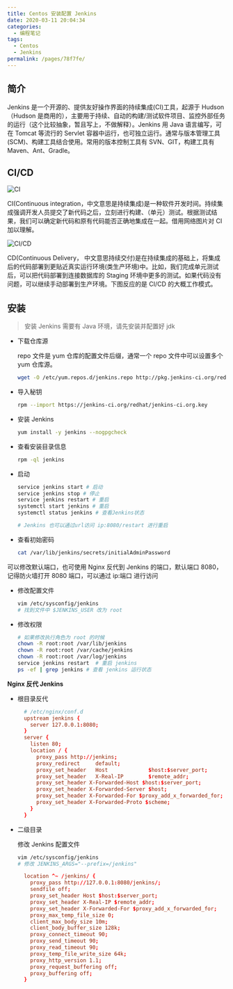 ```yaml
---
title: Centos 安装配置 Jenkins
date: 2020-03-11 20:04:34
categories:
  - 编程笔记
tags:
  - Centos
  - Jenkins
permalink: /pages/78f7fe/
---
```


## 简介

Jenkins 是一个开源的、提供友好操作界面的持续集成(CI)工具，起源于 Hudson（Hudson 是商用的），主要用于持续、自动的构建/测试软件项目、监控外部任务的运行（这个比较抽象，暂且写上，不做解释）。Jenkins 用 Java 语言编写，可在 Tomcat 等流行的 Servlet 容器中运行，也可独立运行。通常与版本管理工具(SCM)、构建工具结合使用。常用的版本控制工具有 SVN、GIT，构建工具有 Maven、Ant、Gradle。

## CI/CD

![CI](https://cdn.clearlywind.com/blog-images/images/ci.webp)

CI(Continuous integration，中文意思是持续集成)是一种软件开发时间。持续集成强调开发人员提交了新代码之后，立刻进行构建、（单元）测试。根据测试结果，我们可以确定新代码和原有代码能否正确地集成在一起。借用网络图片对 CI 加以理解。

![CI/CD](https://cdn.clearlywind.com/blog-images/images/ci-cd.webp)

CD(Continuous Delivery， 中文意思持续交付)是在持续集成的基础上，将集成后的代码部署到更贴近真实运行环境(类生产环境)中。比如，我们完成单元测试后，可以把代码部署到连接数据库的 Staging 环境中更多的测试。如果代码没有问题，可以继续手动部署到生产环境。下图反应的是 CI/CD 的大概工作模式。

## 安装

> 安装 Jenkins 需要有 Java 环境，请先安装并配置好 jdk

- 下载仓库源

  repo 文件是 yum 仓库的配置文件后缀，通常一个 repo 文件中可以设置多个 yum 仓库源。

  ```bash
  wget -O /etc/yum.repos.d/jenkins.repo http://pkg.jenkins-ci.org/redhat/jenkins.repo
  ```

- 导入秘钥

  ```bash
  rpm --import https://jenkins-ci.org/redhat/jenkins-ci.org.key
  ```

- 安装 Jenkins

  ```bash
  yum install -y jenkins --nogpgcheck
  ```

- 查看安装目录信息

  ```bash
  rpm -ql jenkins
  ```

- 启动

  ```bash
  service jenkins start # 启动
  service jenkins stop # 停止
  service jenkins restart # 重启
  systemctl start jenkins # 重启
  systemctl status jenkins # 查看Jenkins状态

  # Jenkins 也可以通过url访问 ip:8080/restart 进行重启
  ```

- 查看初始密码

  ```bash
  cat /var/lib/jenkins/secrets/initialAdminPassword
  ```

可以修改默认端口，也可使用 Nginx 反代到 Jenkins 的端口，默认端口 8080，记得防火墙打开 8080 端口，可以通过 ip:端口 进行访问

- 修改配置文件

  ```bash
  vim /etc/sysconfig/jenkins
  # 找到文件中 $JENKINS_USER 改为 root
  ```

- 修改权限

  ```bash
  # 如果修改执行角色为 root 的时候
  chown -R root:root /var/lib/jenkins
  chown -R root:root /var/cache/jenkins
  chown -R root:root /var/log/jenkins
  service jenkins restart  # 重启 jenkins
  ps -ef | grep jenkins # 查看 jenkins 运行状态
  ```

**Nginx 反代 Jenkins**

- 根目录反代

  ```conf
    # /etc/nginx/conf.d
    upstream jenkins {
      server 127.0.0.1:8080;
    }
    server {
      listen 80;
      location / {
        proxy_pass http://jenkins;
        proxy_redirect     default;
        proxy_set_header   Host             $host:$server_port;
        proxy_set_header   X-Real-IP        $remote_addr;
        proxy_set_header X-Forwarded-Host $host:$server_port;
        proxy_set_header X-Forwarded-Server $host;
        proxy_set_header X-Forwarded-For $proxy_add_x_forwarded_for;
        proxy_set_header X-Forwarded-Proto $scheme;
      }
    }
  ```

- 二级目录

  修改 Jenkins 配置文件

  ```bash
  vim /etc/sysconfig/jenkins
  # 修改 JENKINS_ARGS="--prefix=/jenkins"
  ```

  ```conf
    location ^~ /jenkins/ {
      proxy_pass http://127.0.0.1:8080/jenkins/;
      sendfile off;
      proxy_set_header Host $host:$server_port;
      proxy_set_header X-Real-IP $remote_addr;
      proxy_set_header X-Forwarded-For $proxy_add_x_forwarded_for;
      proxy_max_temp_file_size 0;
      client_max_body_size 10m;
      client_body_buffer_size 128k;
      proxy_connect_timeout 90;
      proxy_send_timeout 90;
      proxy_read_timeout 90;
      proxy_temp_file_write_size 64k;
      proxy_http_version 1.1;
      proxy_request_buffering off;
      proxy_buffering off;
    }
  ```
